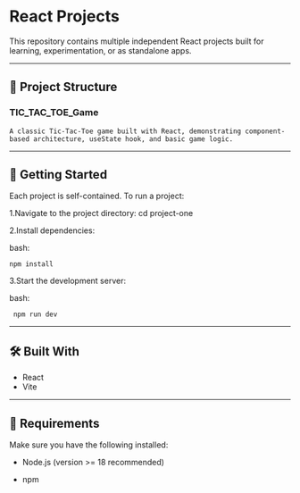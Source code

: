 # React Projects

This repository contains multiple independent React projects built for learning, experimentation, or as standalone apps.

---

## 📁 Project Structure

### TIC_TAC_TOE_Game 
	A classic Tic-Tac-Toe game built with React, demonstrating component-based architecture, useState hook, and basic game logic.

---

## 🚀 Getting Started

Each project is self-contained. To run a project:

1.Navigate to the project directory:
     cd project-one

2.Install dependencies:

bash:

    npm install

3.Start the development server:

bash:

     npm run dev 

---

## 🛠 Built With

* React
* Vite

---

## 📁 Requirements

Make sure you have the following installed:

* Node.js (version >= 18 recommended)

* npm